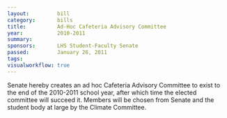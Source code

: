 ```yaml
---  
layout:         bill
category:       bills
title:          Ad-Hoc Cafeteria Advisory Committee
year:           2010-2011
summary:        
sponsors:       LHS Student-Faculty Senate
passed:         January 26, 2011
tags:           
visualworkflow: true
---
```


Senate hereby creates an ad hoc Cafeteria Advisory Committee to exist to the end of the 2010-2011 school year, after which time the elected committee will succeed it. Members will be chosen from Senate and the student body at large by the Climate Committee.